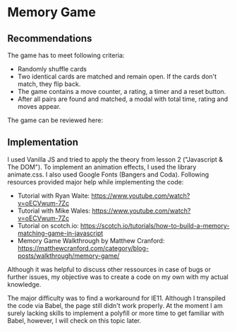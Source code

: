 # Memory Game 
## Recommendations ##
The game has to meet following criteria:
* Randomly shuffle cards
* Two identical cards are matched and remain open. If the cards don't match, they flip back.
* The game contains a move counter, a rating, a timer and a reset button.
* After all pairs are found and matched, a modal with total time, rating and moves appear.

The game can be reviewed here:

## Implementation ##
I used Vanilla JS and tried to apply the theory from lesson 2 ("Javascript & The DOM"). To implement an animation effects, I used the library animate.css. I also used Google Fonts (Bangers and Coda).
Following resources provided major help while implementing the code:
* Tutorial with Ryan Waite: https://www.youtube.com/watch?v=oECVwum-7Zc
* Tutorial with Mike Wales: https://www.youtube.com/watch?v=oECVwum-7Zc
* Tutorial on scotch.io: https://scotch.io/tutorials/how-to-build-a-memory-matching-game-in-javascript
* Memory Game Walkthrough by Matthew Cranford: https://matthewcranford.com/category/blog-posts/walkthrough/memory-game/

Although it was helpful to discuss other ressources in case of bugs or further issues, my objective was to create a code on my own with my actual knowledge.

The major difficulty was to find a workaround for IE11. Although I transpiled the code via Babel, the page still didn't work properly. At the moment I am surely lacking skills to implement a polyfill or more time to get familiar with Babel, however, I will check on this topic later.


